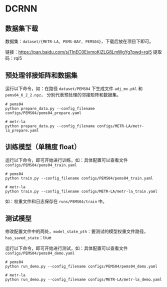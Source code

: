 # DCRNN

## 数据集下载

数据集：`dataset/{METR-LA, PEMS-BAY, PEMS04}`，下载后放在项目下即可。

链接：https://pan.baidu.com/s/11nEC0EivmoKjZLG8LmWgYg?pwd=rqi5 
提取码：rqi5

## 预处理邻接矩阵和数据集

运行以下命令，如：在路径 `dataset/PEMS04` 下生成文件 `adj_mx.pkl` 和 `pems04_6_2_2.npz`，
分别代表预处理的邻接矩阵和数据集。

```shell script
# pems04
python prepare_data.py --config_filename configs/PEMS04/pems04_prepare.yaml

# metr-la
python prepare_data.py --config_filename configs/METR-LA/metr-la_prepare.yaml
```

## 训练模型（单精度 float）

运行以下命令，即可开始进行训练，如：具体配置可以查看文件 `configs/PEMS04/pems04_train.yaml`

```shell script
# pems04
python train.py --config_filename configs/PEMS04/pems04_train.yaml

# metr-la
python train.py --config_filename configs/METR-LA/metr-la_train.yaml
```

如：权重文件和日志保存在 `runs/PEMS04/train` 中。

## 测试模型

修改配置文件中的两处，`model_state_pth`：要测试的模型权重文件路径，`has_saved_state`：true

运行以下命令，即可开始进行测试，如：具体配置可以查看文件 `configs/PEMS04/pems04_demo.yaml`

```shell script
# pems04
python run_demo.py --config_filename configs/PEMS04/pems04_demo.yaml

# metr-la
python run_demo.py --config_filename configs/METR-LA/metr-la_demo.yaml
```

